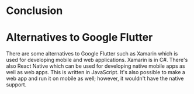 # Conclusion

# Alternatives to Google Flutter
There are some alternatives to Google Flutter such as Xamarin which is used for developing mobile and web applications.
Xamarin is in C#.
There's also React Native which can be used for developing native mobile apps as well as web apps. This is written in JavaScript.
It's also possible to make a web app and run it on mobile as well; however, it wouldn't have the native support.